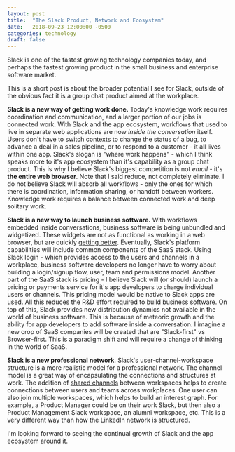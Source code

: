 ```yaml
---
layout: post
title:  "The Slack Product, Network and Ecosystem"
date:   2018-09-23 12:00:00 -0500
categories: technology
draft: false
---
```


Slack is one of the fastest growing technology companies today, and perhaps the fastest growing product in the small business and enterprise software market. 

This is a short post is about the broader potential I see for Slack, outside of the obvious fact it is a group chat product aimed at the workplace.

**Slack is a new way of getting work done.** Today's knowledge work requires coordination and communication, and a larger portion of our jobs is connected work. With Slack and the app ecosystem, workflows that used to live in separate web applications are now _inside the conversation_ itself. Users don't have to switch contexts to change the status of a bug, to advance a deal in a sales pipeline, or to respond to a customer - it all lives within one app. Slack's slogan is "where work happens" - which I think speaks more to it's app ecosystem than it's capability as a group chat product. This is why I believe Slack's biggest competition is not _email_ - it's **the entire web browser**. Note that I said reduce, not completely eliminate. I do not believe Slack will absorb all workflows - only the ones for which there is coordination, information sharing, or handoff between workers. Knowledge work requires a balance between connected work and deep solitary work. 

**Slack is a new way to launch business software.** With workflows embedded inside conversations, business software is being unbundled and widgetized. These widgets are not as functional as working in a web browser, but are quickly [getting better](https://medium.com/slack-developer-blog/introducing-actions-a-simple-shortcut-attached-to-every-slack-message-e2404414ece). Eventually, Slack's platform capabilities will include common components of the SaaS stack. Using Slack login - which provides access to the users and channels in a workplace, business software developers no longer have to worry about building a login/signup flow, user, team and permissions model. Another part of the SaaS stack is pricing - I believe Slack will (or should) launch a pricing or payments service for it's app developers to charge individual users or channels. This pricing model would be native to Slack apps are used. All this reduces the R&D effort required to build business software. On top of this, Slack provides new distribution dynamics not available in the world of business software. This is because of meteoric growth and the ability for app developers to add software inside a conversation. I imagine a new crop of SaaS companies will be created that are "Slack-first" vs Browser-first. This is a paradigm shift and will require a change of thinking in the world of SaaS. 

**Slack is a new professional network**. Slack's user-channel-workspace structure is a more realistic model for a professional network. The channel model is a great way of encapsulating the connections and structures at work. The addition of [shared channels](https://slackhq.com/introducing-shared-channels-where-you-can-work-with-anyone-in-slack) between workspaces helps to create connections between users and teams across workplaces. One user can also join multiple workspaces, which helps to build an interest graph. For example, a Product Manager could be on their work Slack, but then also a Product Management Slack workspace, an alumni workspace, etc. This is a very different way than how the LinkedIn network is structured. 

I'm looking forward to seeing the continual growth of Slack and the app ecosystem around it.